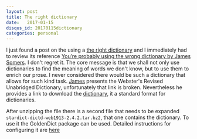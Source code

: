 ```yaml
---
layout: post
title: The right dictionary
date:   2017-01-15
disqus_id: 20170115dictionary
categories: personal
---
```


I just found a post on the using
a
[the right dictionary](http://mbork.pl/2017-01-14_I'm_now_using_the_right_dictionary) and
I immediately had to review its
reference
[You’re probably using the wrong dictionary by James Somers][jsomers]. I
don't regret it. The core message is that we shall not only use
dictionaries to find the meaning of words we don't know, but to use
them to enrich our prose. I never considered there would be such a
dictionary that allows for such kind task. [James][jsomers] presents
the Webster's Revised Unabridged Dictionary, unfortunately that link
is broken. Nevertheless he provides a link to download
the [dictionary][webster], it a standard format for dictionaries.

After unzipping the file there is a second file that
needs to be expanded `stardict-dictd-web1913-2.4.2.tar.bz2`, that one
contains the dictionary. To use it the GoldenDict package can be
used. Detailed instructions for configuring it are [here][installdict]



[jsomers]: http://jsomers.net/blog/dictionary "You’re probably using the wrong dictionary"

[webster]: https://s3.amazonaws.com/jsomers/dictionary.zip

[installdict]: http://eduardosanchez.me/2015/09/07/installing-websters-revised-unabridged-dictionary-on-ubuntu-gnulinux/ "Installing Webster’s Revised Unabridged Dictionary on Ubuntu GNU/Linux"
